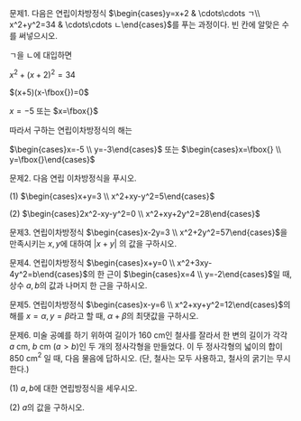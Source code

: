 
문제1. 다음은 연립이차방정식 $\begin{cases}y=x+2  & \cdots\cdots ㄱ\\ x^2+y^2=34 & \cdots\cdots ㄴ\end{cases}$를 푸는 과정이다. 빈 칸에 알맞은 수를 써넣으시오.

ㄱ을 ㄴ에 대입하면

$x^2+(x+2)^2=34$

$(x+5)(x-\fbox{})=0$

$x=-5$ 또는 $x=\fbox{}$

따라서 구하는 연립이차방정식의 해는

$\begin{cases}x=-5  \\ y=-3\end{cases}$ 또는 $\begin{cases}x=\fbox{} \\ y=\fbox{}\end{cases}$



문제2. 다음 연립 이차방정식을 푸시오. 

(1) $\begin{cases}x+y=3 \\ x^2+xy-y^2=5\end{cases}$

(2) $\begin{cases}2x^2-xy-y^2=0 \\ x^2+xy+2y^2=28\end{cases}$



문제3. 연립이차방정식  $\begin{cases}x-2y=3 \\ x^2+2y^2=57\end{cases}$을 만족시키는 $x, y$에 대하여 $\lvert x+y\rvert$ 의 값을 구하시오. 



문제4. 연립이차방정식 $\begin{cases}x+y=0 \\ x^2+3xy-4y^2=b\end{cases}$의 한 근이 $\begin{cases}x=4 \\ y=-2\end{cases}$일 때, 상수 $a, b$의 값과 나머지 한 근을 구하시오. 



문제5. 연립이차방정식 $\begin{cases}x-y=6 \\ x^2+xy+y^2=12\end{cases}$의 해를 $x=\alpha, y=\beta$라고 할 때, $\alpha+\beta$의 최댓값을 구하시오. 



문제6. 미술 공예를 하기 위하여 길이가 160 cm인 철사를 잘라서 한 변의 길이가 각각 $a$ cm, $b$ cm ($a>b$)인 두 개의 정사각형을 만들었다. 이 두 정사각형의 넓이의 합이 850 cm$^2$ 일 때, 다음 물음에 답하시오. (단, 철사는 모두 사용하고, 철사의 굵기는 무시한다.)

(1) $a, b$에 대한 연립방정식을 세우시오. 

(2) $a$의 값을 구하시오. 